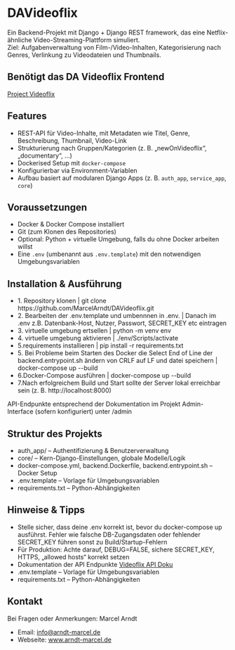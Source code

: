 # DAVideoflix

Ein Backend-Projekt mit Django + Django REST framework, das eine Netflix-ähnliche Video-Streaming-Plattform simuliert.  
Ziel: Aufgabenverwaltung von Film-/Video-Inhalten, Kategorisierung nach Genres, Verlinkung zu Video­dateien und Thumbnails.


## Benötigt das DA Videoflix Frontend
<a href="https://github.com/Developer-Akademie-Backendkurs/project.Videoflix">Project Videoflix</a>

## Features

- REST-API für Video-Inhalte, mit Metadaten wie Titel, Genre, Beschreibung, Thumbnail, Video-Link  
- Strukturierung nach Gruppen/Kategorien (z. B. „newOnVideoflix“, „documentary“, …)  
- Dockerised Setup mit `docker-compose`  
- Konfigurierbar via Environment-Variablen  
- Aufbau basiert auf modularen Django Apps (z. B. `auth_app`, `service_app`, `core`)  

## Voraussetzungen

- Docker & Docker Compose installiert  
- Git (zum Klonen des Repositories)  
- Optional: Python + virtuelle Umgebung, falls du ohne Docker arbeiten willst  
- Eine `.env` (umbenannt aus `.env.template`) mit den notwendigen Umgebungsvariablen  

## Installation & Ausführung
<ul>
<li>1. Repository klonen |   
   git clone https://github.com/MarcelArndt/DAVideoflix.git</li>

<li>2. Bearbeiten der .env.template und umbennnen in .env. | 
Danach im .env z.B. Datenbank-Host, Nutzer, Passwort, SECRET_KEY etc eintragen</li>

<li>3. virtuelle umgebung ertsellen | 
python -m venv env</li>

<li>4. virtuelle umgebung aktivieren | 
./env/Scripts/activate</li>

<li>5.requirements installieren | 
pip install -r requirements.txt</li>

<li>5. Bei Probleme beim Starten des Docker die Select End of Line der backend.entrypoint.sh ändern von CRLF auf LF und datei speichern | 
docker-compose up --build</li>

<li>6.Docker-Compose ausführen | 
docker-compose up --build</li>

<li>7.Nach erfolgreichem Build und Start sollte der Server lokal erreichbar sein (z. B. http://localhost:8000)</li>
</ul>

API-Endpunkte entsprechend der Dokumentation im Projekt
Admin-Interface (sofern konfiguriert) unter /admin

## Struktur des Projekts

<ul>
    <li>auth_app/ – Authentifizierung & Benutzerverwaltung</li>
    <li>core/ – Kern-Django-Einstellungen, globale Modelle/Logik</li>
    <li>docker-compose.yml, backend.Dockerfile, backend.entrypoint.sh – Docker Setup</li>
    <li>.env.template – Vorlage für Umgebungsvariablen</li>
    <li>requirements.txt – Python-Abhängigkeiten</li>
</ul>

## Hinweise & Tipps

<ul>
    <li>Stelle sicher, dass deine .env korrekt ist, bevor du docker-compose up ausführst. Fehler wie falsche DB-Zugangsdaten oder fehlender SECRET_KEY führen sonst zu Build/Startup-Fehlern</li>
    <li>Für Produktion: Achte darauf, DEBUG=FALSE, sichere SECRET_KEY, HTTPS, „allowed hosts“ korrekt setzen</li>
    <li>Dokumentation der API Endpunkte <a href="https://cdn.developerakademie.com/courses/Backend/EndpointDoku/index.html?name=videoflix">Videoflix API Doku</a> </li>
    <li>.env.template – Vorlage für Umgebungsvariablen</li>
    <li>requirements.txt – Python-Abhängigkeiten</li>
</ul>

## Kontakt
Bei Fragen oder Anmerkungen: Marcel Arndt
 - Email: info@arndt-marcel.de
 - Webseite: www.arndt-marcel.de